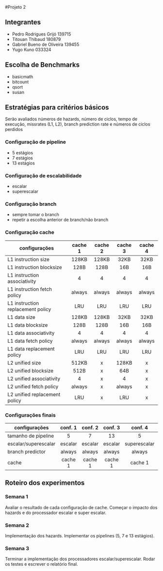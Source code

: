 #Projeto 2 

## Integrantes
- Pedro Rodrigues Grijó 139715
- Titouan Thibaud 180879
- Gabriel Bueno de Oliveira 139455
- Yugo Kuno 033324 
 
## Escolha de Benchmarks
- basicmath
- bitcount
- qsort
- susan

## Estratégias para critérios básicos 


Serão avaliados números de hazards, número de ciclos, tempo de execução, missrates (L1, L2), branch prediction rate e números de ciclos perdidos 

### Configuração de pipeline  
   - 5 estágios
   - 7 estágios
   - 13 estágios

### Configuração de escalabilidade
   - escalar 
   - superescalar


### Configuração branch
- sempre tomar o branch 
- repetir a escolha anterior de branch/não branch

### Configuração cache

|configurações|cache 1|cache 2|cache 3|cache 4|
|---|:---:|:---:|:---:|:---:|
|L1 instruction size|128KB|128KB|32KB|32KB|
|L1 instruction blocksize|128B|128B|16B|16B|
|L1 instruction associativity|4|4|4|4|
|L1 instruction fetch policy|always|always|always|always|
|L1 instruction replacement policy|LRU|LRU|LRU|LRU|
|L1 data size|128KB|128KB|32KB|32KB|
|L1 data blocksize|128B|128B|16B|16B|
|L1 data associativity|4|4|4|4|
|L1 data fetch policy|always|always|always|always|
|L1 data replacement policy|LRU|LRU|LRU|LRU|
|L2 unified size|512KB|x|128KB|x|
|L2 unified blocksize|512B|x|64B|x|
|L2 unified associativity|4|x|4|x|
|L2 unified fetch policy|always|x|always|x|
|L2 unified replacement policy|LRU|x|LRU|x|

### Configurações finais
|configurações|conf. 1|conf. 2|conf. 3|conf. 4|conf. 5|conf. 6|conf. 7|conf. 8|
|---|:---:|:---:|:---:|:---:|:---:|:---:|:---:|:---:|
|tamanho de pipeline|5|7|13|5|5|5|5|5|
|escalar/superescalar|escalar|escalar|escalar|superescalar|superescalar|superescalar|superescalar|superescalar|
|branch predictor|always|always|always|always|repeat|repeat|repeat|repeat|
|cache|cache 1|cache 1|cache 1|cache 1|cache 1|cache 2|cache 3|cache 4|

## Roteiro dos experimentos
### Semana 1
Avaliar o resultado de cada configuração de cache.
Começar o impacto dos hazards e do processador escalar e super escalar.
### Semana 2
Implementação dos hazards.
Implementar os pipelines (5, 7 e 13 estágios).
### Semana 3
Terminar a implementação dos processadores escalar/superescalar.
Rodar os testes e escrever o relatório final.




